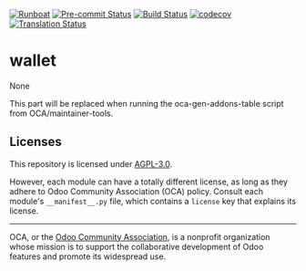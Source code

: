 
[![Runboat](https://img.shields.io/badge/runboat-Try%20me-875A7B.png)](https://runboat.odoo-community.org/builds?repo=OCA/wallet&target_branch=16.0)
[![Pre-commit Status](https://github.com/OCA/wallet/actions/workflows/pre-commit.yml/badge.svg?branch=16.0)](https://github.com/OCA/wallet/actions/workflows/pre-commit.yml?query=branch%3A16.0)
[![Build Status](https://github.com/OCA/wallet/actions/workflows/test.yml/badge.svg?branch=16.0)](https://github.com/OCA/wallet/actions/workflows/test.yml?query=branch%3A16.0)
[![codecov](https://codecov.io/gh/OCA/wallet/branch/16.0/graph/badge.svg)](https://codecov.io/gh/OCA/wallet)
[![Translation Status](https://translation.odoo-community.org/widgets/wallet-16-0/-/svg-badge.svg)](https://translation.odoo-community.org/engage/wallet-16-0/?utm_source=widget)

<!-- /!\ do not modify above this line -->

# wallet

None

<!-- /!\ do not modify below this line -->

<!-- prettier-ignore-start -->

[//]: # (addons)

This part will be replaced when running the oca-gen-addons-table script from OCA/maintainer-tools.

[//]: # (end addons)

<!-- prettier-ignore-end -->

## Licenses

This repository is licensed under [AGPL-3.0](LICENSE).

However, each module can have a totally different license, as long as they adhere to Odoo Community Association (OCA)
policy. Consult each module's `__manifest__.py` file, which contains a `license` key
that explains its license.

----
OCA, or the [Odoo Community Association](http://odoo-community.org/), is a nonprofit
organization whose mission is to support the collaborative development of Odoo features
and promote its widespread use.
